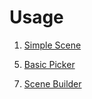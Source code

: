 Usage
=====

1. [Simple Scene](http://oo3d.richplastow.com/usage/01-simple-scene.html)
<!--4. [Basic Usage](http://oo3d.richplastow.com/usage/04-basic-usage.html)-->
5. [Basic Picker](http://oo3d.richplastow.com/usage/05-basic-picker.html)
<!--6. [Pick Transform](http://oo3d.richplastow.com/usage/06-pick-transform.html)-->
7. [Scene Builder](http://oo3d.richplastow.com/usage/07-scene-builder.html)
